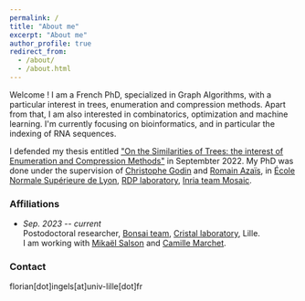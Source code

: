 ```yaml
---
permalink: /
title: "About me"
excerpt: "About me"
author_profile: true
redirect_from: 
  - /about/
  - /about.html
---
```


Welcome ! I am a French PhD, specialized in Graph Algorithms, with a particular interest in trees, enumeration and compression methods. Apart from that, I am also interested in combinatorics, optimization and machine learning. I'm currently focusing on bioinformatics, and in particular the indexing of RNA sequences.


I defended my thesis entitled ["On the Similarities of Trees: the interest of Enumeration and Compression Methods"](https://www.theses.fr/2022ENSL0010) in Septembter 2022. My PhD was done under the supervision of [Christophe Godin](https://team.inria.fr/mosaic/welcome/team-members/christophe-godin) and [Romain Azaïs](http://perso.ens-lyon.fr/romain.azais/), in [École Normale Supérieure de Lyon](http://www.ens-lyon.fr/), [RDP laboratory](http://www.ens-lyon.fr/RDP/), [Inria team Mosaic](https://team.inria.fr/mosaic/).

### Affiliations

- *Sep. 2023 -- current*<br>
   Postodoctoral researcher, [Bonsai team](https://www.cristal.univ-lille.fr/bonsai/), [Cristal laboratory](https://www.cristal.univ-lille.fr/), Lille.<br>
   I am working with [Mikaël Salson](https://mikael-salson.univ-lille.fr/) and [Camille Marchet](https://kamimrcht.github.io/webpage/).

### Contact
florian[dot]ingels[at]univ-lille[dot]fr

